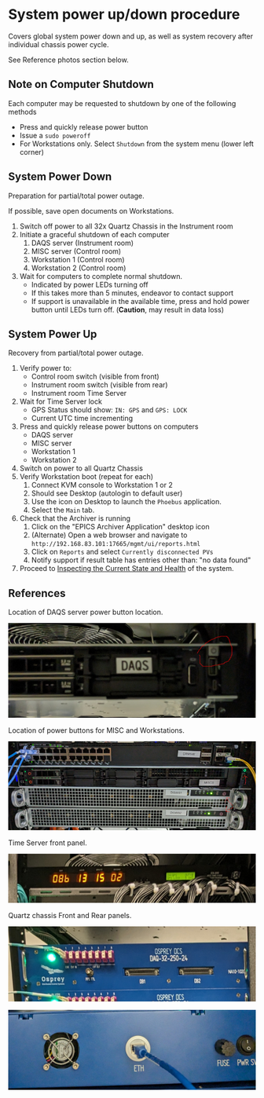 # System power up/down procedure

Covers global system power down and up,
as well as system recovery after individual chassis power cycle.

See Reference photos section below.

## Note on Computer Shutdown

Each computer may be requested to shutdown by one of the following methods

- Press and quickly release power button
- Issue a `sudo poweroff`
- For Workstations only.  Select `Shutdown` from the system menu (lower left corner)

## System Power Down

Preparation for partial/total power outage.

If possible, save open documents on Workstations.

1. Switch off power to all 32x Quartz Chassis in the Instrument room
1. Initiate a graceful shutdown of each computer
    1. DAQS server (Instrument room)
    1. MISC server (Control room)
    1. Workstation 1 (Control room)
    1. Workstation 2 (Control room)
1. Wait for computers to complete normal shutdown.
    - Indicated by power LEDs turning off
    - If this takes more than 5 minutes, endeavor to contact support
    - If support is unavailable in the available time,
      press and hold power button until LEDs turn off.
      (__Caution__, may result in data loss)

## System Power Up

Recovery from partial/total power outage.

1. Verify power to:
   - Control room switch (visible from front)
   - Instrument room switch (visible from rear)
   - Instrument room Time Server
1. Wait for Time Server lock
   - GPS Status should show: `IN: GPS` and `GPS: LOCK`
   - Current UTC time incrementing
1. Press and quickly release power buttons on computers
    - DAQS server
    - MISC server
    - Workstation 1
    - Workstation 2
1. Switch on power to all Quartz Chassis
1. Verify Workstation boot (repeat for each)
    1. Connect KVM console to Workstation 1 or 2
    1. Should see Desktop (autologin to default user)
    1. Use the icon on Desktop to launch the `Phoebus` application.
    1. Select the `Main` tab.
1. Check that the Archiver is running
    1. Click on the "EPICS Archiver Application" desktop icon
    1. (Alternate) Open a web browser and navigate to `http://192.168.83.101:17665/mgmt/ui/reports.html`
    1. Click on `Reports` and select `Currently disconnected PVs`
    1. Notify support if result table has entries other than: "no data found"
1. Proceed to [Inspecting the Current State and Health](healthcheck.md) of the system.

## References

Location of DAQS server power button location.

![DAQ Server Power Button](img/daqs-power.jpg)

Location of power buttons for MISC and Workstations.

![Computer room Power Buttons](img/cr-power.jpg)

Time Server front panel.

![Time Server front](img/time-front.jpg)

Quartz chassis Front and Rear panels.

![Quartz front panel](img/quartz-front.jpg)

![Quartz rear panel](img/quartz-rear.jpg)
